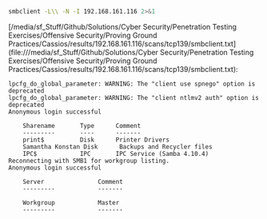 ```bash
smbclient -L\\ -N -I 192.168.161.116 2>&1
```

[/media/sf_Stuff/Github/Solutions/Cyber Security/Penetration Testing Exercises/Offensive Security/Proving Ground Practices/Cassios/results/192.168.161.116/scans/tcp139/smbclient.txt](file:///media/sf_Stuff/Github/Solutions/Cyber Security/Penetration Testing Exercises/Offensive Security/Proving Ground Practices/Cassios/results/192.168.161.116/scans/tcp139/smbclient.txt):

```
lpcfg_do_global_parameter: WARNING: The "client use spnego" option is deprecated
lpcfg_do_global_parameter: WARNING: The "client ntlmv2 auth" option is deprecated
Anonymous login successful

	Sharename       Type      Comment
	---------       ----      -------
	print$          Disk      Printer Drivers
	Samantha Konstan Disk      Backups and Recycler files
	IPC$            IPC       IPC Service (Samba 4.10.4)
Reconnecting with SMB1 for workgroup listing.
Anonymous login successful

	Server               Comment
	---------            -------

	Workgroup            Master
	---------            -------


```
